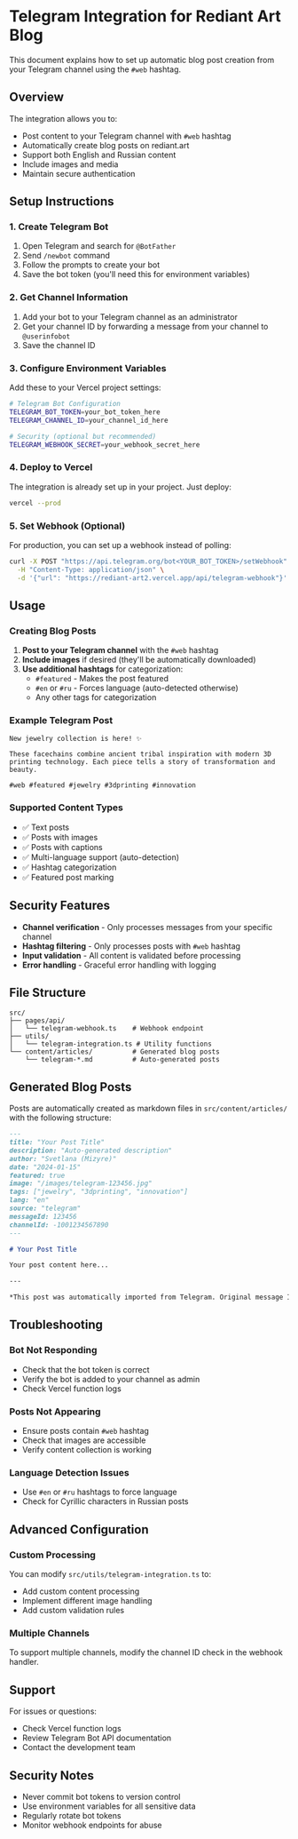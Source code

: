 # Telegram Integration for Rediant Art Blog

This document explains how to set up automatic blog post creation from your Telegram channel using the `#web` hashtag.

## Overview

The integration allows you to:
- Post content to your Telegram channel with `#web` hashtag
- Automatically create blog posts on rediant.art
- Support both English and Russian content
- Include images and media
- Maintain secure authentication

## Setup Instructions

### 1. Create Telegram Bot

1. Open Telegram and search for `@BotFather`
2. Send `/newbot` command
3. Follow the prompts to create your bot
4. Save the bot token (you'll need this for environment variables)

### 2. Get Channel Information

1. Add your bot to your Telegram channel as an administrator
2. Get your channel ID by forwarding a message from your channel to `@userinfobot`
3. Save the channel ID

### 3. Configure Environment Variables

Add these to your Vercel project settings:

```bash
# Telegram Bot Configuration
TELEGRAM_BOT_TOKEN=your_bot_token_here
TELEGRAM_CHANNEL_ID=your_channel_id_here

# Security (optional but recommended)
TELEGRAM_WEBHOOK_SECRET=your_webhook_secret_here
```

### 4. Deploy to Vercel

The integration is already set up in your project. Just deploy:

```bash
vercel --prod
```

### 5. Set Webhook (Optional)

For production, you can set up a webhook instead of polling:

```bash
curl -X POST "https://api.telegram.org/bot<YOUR_BOT_TOKEN>/setWebhook" \
  -H "Content-Type: application/json" \
  -d '{"url": "https://rediant-art2.vercel.app/api/telegram-webhook"}'
```

## Usage

### Creating Blog Posts

1. **Post to your Telegram channel** with the `#web` hashtag
2. **Include images** if desired (they'll be automatically downloaded)
3. **Use additional hashtags** for categorization:
   - `#featured` - Makes the post featured
   - `#en` or `#ru` - Forces language (auto-detected otherwise)
   - Any other tags for categorization

### Example Telegram Post

```
New jewelry collection is here! ✨

These facechains combine ancient tribal inspiration with modern 3D printing technology. Each piece tells a story of transformation and beauty.

#web #featured #jewelry #3dprinting #innovation
```

### Supported Content Types

- ✅ Text posts
- ✅ Posts with images
- ✅ Posts with captions
- ✅ Multi-language support (auto-detection)
- ✅ Hashtag categorization
- ✅ Featured post marking

## Security Features

- **Channel verification** - Only processes messages from your specific channel
- **Hashtag filtering** - Only processes posts with `#web` hashtag
- **Input validation** - All content is validated before processing
- **Error handling** - Graceful error handling with logging

## File Structure

```
src/
├── pages/api/
│   └── telegram-webhook.ts    # Webhook endpoint
├── utils/
│   └── telegram-integration.ts # Utility functions
└── content/articles/          # Generated blog posts
    └── telegram-*.md          # Auto-generated posts
```

## Generated Blog Posts

Posts are automatically created as markdown files in `src/content/articles/` with the following structure:

```markdown
---
title: "Your Post Title"
description: "Auto-generated description"
author: "Svetlana (Mizyre)"
date: "2024-01-15"
featured: true
image: "/images/telegram-123456.jpg"
tags: ["jewelry", "3dprinting", "innovation"]
lang: "en"
source: "telegram"
messageId: 123456
channelId: -1001234567890
---

# Your Post Title

Your post content here...

---

*This post was automatically imported from Telegram. Original message ID: 123456*
```

## Troubleshooting

### Bot Not Responding
- Check that the bot token is correct
- Verify the bot is added to your channel as admin
- Check Vercel function logs

### Posts Not Appearing
- Ensure posts contain `#web` hashtag
- Check that images are accessible
- Verify content collection is working

### Language Detection Issues
- Use `#en` or `#ru` hashtags to force language
- Check for Cyrillic characters in Russian posts

## Advanced Configuration

### Custom Processing
You can modify `src/utils/telegram-integration.ts` to:
- Add custom content processing
- Implement different image handling
- Add custom validation rules

### Multiple Channels
To support multiple channels, modify the channel ID check in the webhook handler.

## Support

For issues or questions:
- Check Vercel function logs
- Review Telegram Bot API documentation
- Contact the development team

## Security Notes

- Never commit bot tokens to version control
- Use environment variables for all sensitive data
- Regularly rotate bot tokens
- Monitor webhook endpoints for abuse
